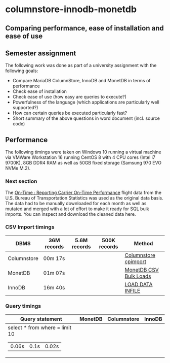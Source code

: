 # columnstore-innodb-monetdb

## Comparing performance, ease of installation and ease of use

## Semester assignment

The following work was done as part of a university assignment with the following goals:

- Compare MariaDB ColumnStore, InnoDB and MonetDB in terms of performance
- Check ease of installation
- Check ease of use (how easy are queries to execute?)
- Powerfulness of the language (which applications are particularly well supported?)
- How can certain queries be executed particularly fast?
- Short summary of the above questions in word document (incl. source code)

## Performance

The following timings were taken on Windows 10 running a virtual machine via VMWare Workstation 16 running CentOS 8 with 4 CPU cores (Intel i7 9700K), 8GB DDR4 RAM as well as 50GB fixed storage (Samsung 970 EVO NVMe M.2).

### Next section

The [On-Time : Reporting Carrier On-Time Performance](https://www.transtats.bts.gov/Fields.asp?gnoyr_VQ=FGJ) flight data from the U.S. Bureau of Transportation Statistics was used as the original data basis. The data had to be manually downloaded for each month as well as mutated and merged with a lot of effort to make it ready for SQL bulk imports. You can inspect and download the cleaned data here.

### CSV Import timings

| DBMS        | 36M records | 5.6M records | 500K records | Method                                                                                                            |
| ----------- | ----------- | ------------ | ------------ | ----------------------------------------------------------------------------------------------------------------- |
| Columnstore | 00m 17s     |              |              | [Columnstore cpimport](https://mariadb.com/docs/solutions/columnstore/load-columnstore-data/#cpimport)            |
| MonetDB     | 01m 07s     |              |              | [MonetDB CSV Bulk Loads](https://www.monetdb.org/Documentation/ServerAdministration/LoadingBulkData/CSVBulkLoads) |
| InnoDB      | 16m 40s     |              |              | [LOAD DATA INFILE](https://mariadb.com/kb/en/importing-data-into-mariadb/)                                        |

### Query timings

| Query statement                                          | MonetDB | Columnstore | InnoDB |
| -------------------------------------------------------- | ------- | ----------- | ------ |
| select \* from <table> where <column> = <value> limit 10 | 0.06s   | 0.1s        | 0.02s  |
